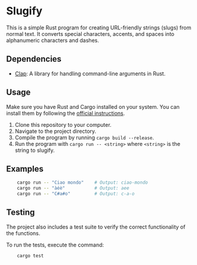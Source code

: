 # Slugify

This is a simple Rust program for creating URL-friendly strings (slugs) from normal text. It converts special characters, accents, and spaces into alphanumeric characters and dashes.

## Dependencies

- [Clap](https://crates.io/crates/clap): A library for handling command-line arguments in Rust.

## Usage

Make sure you have Rust and Cargo installed on your system. You can install them by following the [official instructions](https://www.rust-lang.org/learn/get-started).

1. Clone this repository to your computer.
2. Navigate to the project directory.
3. Compile the program by running `cargo build --release`.
4. Run the program with `cargo run -- <string>` where `<string>` is the string to slugify.

## Examples

```bash
    cargo run -- "Ciao mondo"    # Output: ciao-mondo
    cargo run -- "àéè"           # Output: aee
    cargo run -- "C#a#o"         # Output: c-a-o
```

## Testing

The project also includes a test suite to verify the correct functionality of the functions.

To run the tests, execute the command:

```bash
    cargo test
```
